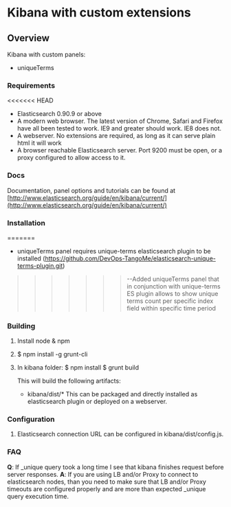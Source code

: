 # Kibana with custom extensions

## Overview

Kibana with custom panels:
* uniqueTerms

### Requirements
<<<<<<< HEAD
* Elasticsearch 0.90.9 or above
* A modern web browser. The latest version of Chrome, Safari and Firefox have all been tested to
work. IE9 and greater should work. IE8 does not.
* A webserver. No extensions are required, as long as it can serve plain html it will work
* A browser reachable Elasticsearch server. Port 9200 must be open, or a proxy configured to allow
access to it.

### Docs

Documentation, panel options and tutorials can be found at 
[http://www.elasticsearch.org/guide/en/kibana/current/](http://www.elasticsearch.org/guide/en/kibana/current/)

### Installation
=======
* uniqueTerms panel requires unique-terms elasticsearch plugin to be installed (https://github.com/DevOps-TangoMe/elasticsearch-unique-terms-plugin.git)
>>>>>>> --Added uniqueTerms panel that in conjunction with unique-terms ES plugin allows to show unique terms count per specific index field within specific time period

### Building

1. Install node & npm
2. $ npm install -g grunt-cli
3. In kibana folder:
    $ npm install
    $ grunt build

   This will build the following artifacts:
    * kibana/dist/*
   This can be packaged and directly installed as elasticsearch plugin or deployed on a webserver.

### Configuration

1. Elasticsearch connection URL can be configured in kibana/dist/config.js.

### FAQ
__Q__: If _unique query took a long time I see that kibana finishes request before server responses.
__A__: If you are using LB and/or Proxy to connect to elasticsearch nodes, than you need to make sure that LB and/or Proxy timeouts are configured properly and are more than expected _unique query execution time.

